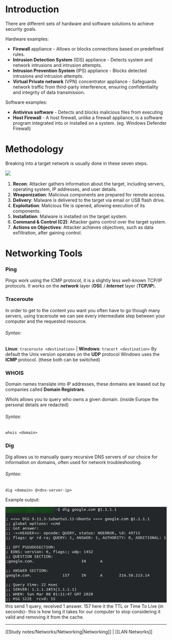 # Introduction
There are different sets of hardware and software solutions to achieve security goals.

Hardware examples:
- **Firewall** appliance - Allows or blocks connections based on predefined rules.
- **Intrusion Detection System** (IDS) appliance - Detects system and network intrusions and intrusion attempts.
- **Intrusion Prevention System** (IPS) appliance - Blocks detected intrusions and intrusion attempts.
- **Virtual Private network** (VPN) concentrator appliance - Safeguards network traffic from third-party interference, ensuring confidentiality and integrity of data transmission.

Software examples:
- **Antivirus software** - Detects and blocks malicious files from executing
- **Host Firewall** - A host firewall, unlike a firewall appliance, is a software program integrated into or installed on a system. (eg. Windows Defender Firewall)

# Methodology
Breaking into a target network is usually done in these seven steps.

![](../attachments/497e19d5c12d901fc84816bad392f1a3.png)
1. **Recon**: Attacker gathers information about the target, including servers, operating system, IP addresses, and user details.
2. **Weaponization**: Malicious components are prepared for remote access.
3. **Delivery**: Malware is delivered to the target via email or USB flash drive.
4. **Exploitation**: Malicious file is opened, allowing execution of its components.
5. **Installation**: Malware is installed on the target system.
6. **Command & Control (C2)**: Attacker gains control over the target system.
7. **Actions on Objectives**: Attacker achieves objectives, such as data exfiltration, after gaining control.

# Networking Tools
### Ping
Pings work using the ICMP protocol, it is a slightly less well-known TCP/IP protocols.
It works on the ***network*** layer (**OSI**) / ***Internet*** layer (**TCP/IP**).
### Traceroute
In order to get to the content you want you often have to go though many servers,
using traceroute we can see every intermediate step between your computer and the requested resource.
###### Syntax:
**Linux**: `traceroute <destination>` | **Windows**: `tracert <destination>`
By default the Unix version operates on the **UDP** protocol Windows uses the **ICMP** protocol.
(these both can be switched)
### WHOIS
Domain names translate into IP addresses, these domains are leased out by companies called **Domain Registrars**.

WhoIs allows you to query who owns a given domain. (inside Europe the personal details are redacted)
###### Syntax:
`whois <domain>`
### Dig
Dig allows us to manually query recursive DNS servers of our choice for information on domains, often used for network troubleshooting.
###### Syntax:
`dig <domain> @<dns-server-ip>`

Example output:

![](../attachments/c81b50e9a4e8348af14db5c958eb56c5.png)
this send 1 query, received 1 answer.
157 here it the TTL or Time To Live (in seconds)- this is how long it takes for our computer to stop considering it valid and removing it from the cache.


---
[[Study notes/Networks/Networking|Networking]] | [[LAN Networks]]